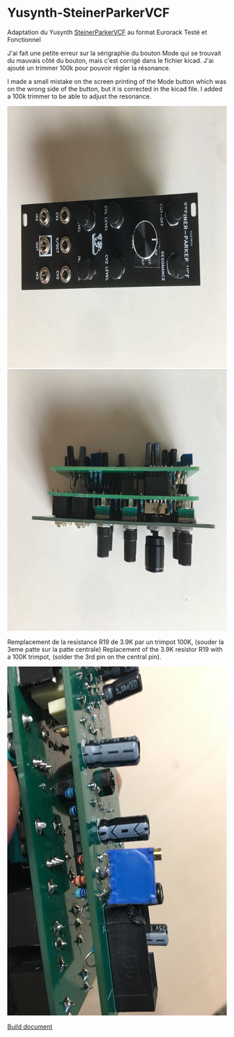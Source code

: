 # Yusynth-SteinerParkerVCF
Adaptation du Yusynth [SteinerParkerVCF](http://yusynth.net/Modular/index_en.html) au format Eurorack
Testé et Fonctionnel

J'ai fait une petite erreur sur la sérigraphie du bouton Mode qui se trouvait du mauvais côté du bouton, mais c'est corrigé dans le fichier kicad.
J'ai ajouté un trimmer 100k pour pouvoir régler la résonance.

I made a small mistake on the screen printing of the Mode button which was on the wrong side of the button, but it is corrected in the kicad file.
I added a 100k trimmer to be able to adjust the resonance.
 

<img src="IMG_4055.JPG" height="600" width="800" >
<img src="IMG_4056.JPG" height="600" width="800" >

Remplacement de la resistance R19 de 3.9K par un trimpot 100K, (souder la 3eme patte sur la patte centrale)
Replacement of the 3.9K resistor R19 with a 100K trimpot, (solder the 3rd pin on the central pin).

<img src="IMG_4060.JPG" height="800" width="600" >


[Build document](https://htmlpreview.github.io/?https://github.com/jojo-monk/Yusynth-SteinerParkerVCF/blob/main/ibom.html)


